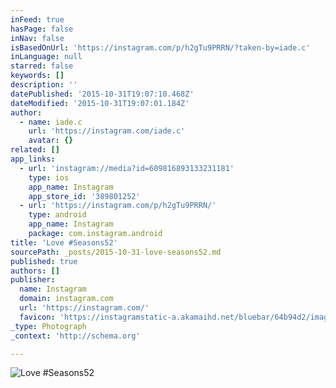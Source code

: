 ```yaml
---
inFeed: true
hasPage: false
inNav: false
isBasedOnUrl: 'https://instagram.com/p/h2gTu9PRRN/?taken-by=iade.c'
inLanguage: null
starred: false
keywords: []
description: ''
datePublished: '2015-10-31T19:07:10.468Z'
dateModified: '2015-10-31T19:07:01.184Z'
author:
  - name: iade.c
    url: 'https://instagram.com/iade.c'
    avatar: {}
related: []
app_links:
  - url: 'instagram://media?id=609816893133231181'
    type: ios
    app_name: Instagram
    app_store_id: '389801252'
  - url: 'https://instagram.com/p/h2gTu9PRRN/'
    type: android
    app_name: Instagram
    package: com.instagram.android
title: 'Love #Seasons52'
sourcePath: _posts/2015-10-31-love-seasons52.md
published: true
authors: []
publisher:
  name: Instagram
  domain: instagram.com
  url: 'https://instagram.com/'
  favicon: 'https://instagramstatic-a.akamaihd.net/bluebar/64b94d2/images/ico/favicon.ico'
_type: Photograph
_context: 'http://schema.org'

---
```

![Love #Seasons52](https://scontent.cdninstagram.com/hphotos-xaf1/t51.2885-15/e15/11372249_841847089218047_1153893392_n.jpg)